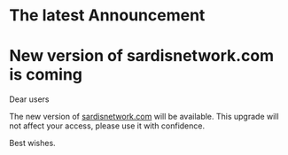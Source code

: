 # The latest Announcement

# New version of sardisnetwork.com is coming

Dear users

The new version of [sardisnetwork.com](https://sardisnetwork.com/) will be available. This upgrade will not affect your access, please use it with confidence.

Best wishes.
